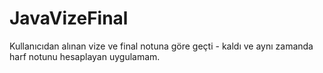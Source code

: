 ﻿# JavaVizeFinal
Kullanıcıdan alınan vize ve final notuna göre geçti - kaldı ve aynı zamanda harf notunu hesaplayan uygulamam.
